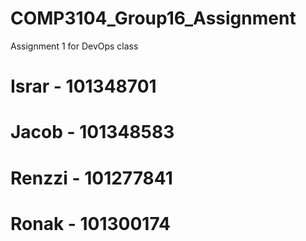 # COMP3104_Group16_Assignment
Assignment 1 for DevOps class

# Israr - 101348701

# Jacob - 101348583

# Renzzi - 101277841

# Ronak - 101300174